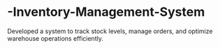 # -Inventory-Management-System
Developed a system to track stock levels, manage orders, and optimize warehouse operations efficiently.
